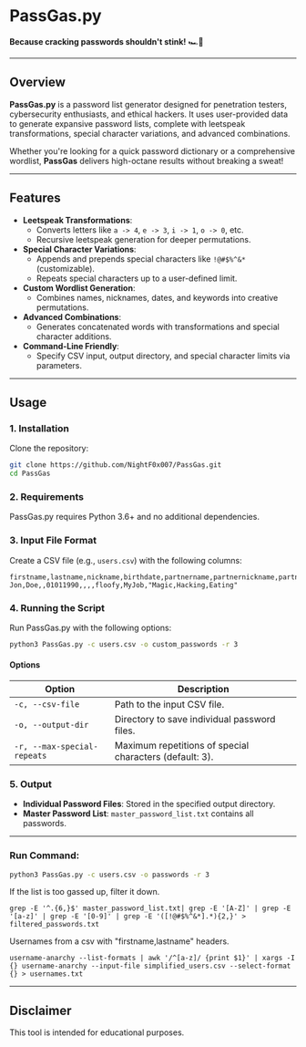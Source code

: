 # **PassGas.py**
**Because cracking passwords shouldn't stink!** 🏎️💨  

---

## **Overview**
**PassGas.py** is a password list generator designed for penetration testers, cybersecurity enthusiasts, and ethical hackers. It uses user-provided data to generate expansive password lists, complete with leetspeak transformations, special character variations, and advanced combinations.

Whether you're looking for a quick password dictionary or a comprehensive wordlist, **PassGas** delivers high-octane results without breaking a sweat!

---

## **Features**
- **Leetspeak Transformations**:
  - Converts letters like `a -> 4`, `e -> 3`, `i -> 1`, `o -> 0`, etc.
  - Recursive leetspeak generation for deeper permutations.
- **Special Character Variations**:
  - Appends and prepends special characters like `!@#$%^&*` (customizable).
  - Repeats special characters up to a user-defined limit.
- **Custom Wordlist Generation**:
  - Combines names, nicknames, dates, and keywords into creative permutations.
- **Advanced Combinations**:
  - Generates concatenated words with transformations and special character additions.
- **Command-Line Friendly**:
  - Specify CSV input, output directory, and special character limits via parameters.

---

## **Usage**

### **1. Installation**
Clone the repository:
```bash
git clone https://github.com/NightF0x007/PassGas.git
cd PassGas
```

### **2. Requirements**
PassGas.py requires Python 3.6+ and no additional dependencies.

### **3. Input File Format**
Create a CSV file (e.g., `users.csv`) with the following columns:
```csv
firstname,lastname,nickname,birthdate,partnername,partnernickname,partnerbirthdate,petname,companyname,keywords
Jon,Doe,,01011990,,,,floofy,MyJob,"Magic,Hacking,Eating"
```

### **4. Running the Script**
Run PassGas.py with the following options:
```bash
python3 PassGas.py -c users.csv -o custom_passwords -r 3
```

#### **Options**
| Option                  | Description                                           |
|-------------------------|-------------------------------------------------------|
| `-c, --csv-file`        | Path to the input CSV file.                           |
| `-o, --output-dir`      | Directory to save individual password files.          |
| `-r, --max-special-repeats` | Maximum repetitions of special characters (default: 3). |

### **5. Output**
- **Individual Password Files**: Stored in the specified output directory.
- **Master Password List**: `master_password_list.txt` contains all passwords.

---

### **Run Command**:
```bash
python3 PassGas.py -c users.csv -o passwords -r 3
```

If the list is too gassed up, filter it down.
```
grep -E '^.{6,}$' master_password_list.txt| grep -E '[A-Z]' | grep -E '[a-z]' | grep -E '[0-9]' | grep -E '([!@#$%^&*].*){2,}' > filtered_passwords.txt
```

Usernames from a csv with "firstname,lastname" headers.
```
username-anarchy --list-formats | awk '/^[a-z]/ {print $1}' | xargs -I {} username-anarchy --input-file simplified_users.csv --select-format {} > usernames.txt
```

---

## **Disclaimer**
This tool is intended for educational purposes.

